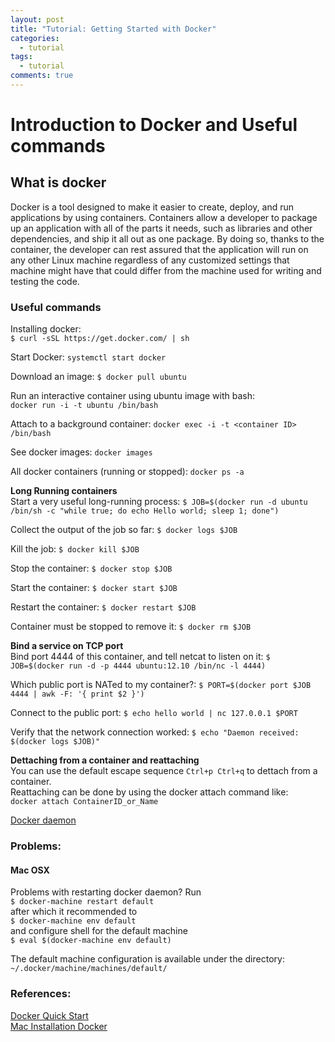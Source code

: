 ```yaml
---
layout: post
title: "Tutorial: Getting Started with Docker"
categories:
  - tutorial
tags:
  - tutorial
comments: true
---
```


# Introduction to Docker and Useful commands

## What is docker
Docker is a tool designed to make it easier to create, deploy, and run applications by using containers. Containers allow a developer to package up an application with all of the parts it needs, such as libraries and other dependencies, and ship it all out as one package. By doing so, thanks to the container, the developer can rest assured that the application will run on any other Linux machine regardless of any customized settings that machine might have that could differ from the machine used for writing and testing the code.


### Useful commands
Installing docker:  
`$ curl -sSL https://get.docker.com/ | sh`  

Start Docker:
`systemctl start docker`


Download an image:
`$ docker pull ubuntu`

Run an interactive container using ubuntu image with bash:  
`docker run -i -t ubuntu /bin/bash`

Attach to a background container:
`docker exec -i -t <container ID> /bin/bash`

See docker images:
`docker images`

All docker containers (running or stopped):
`docker ps -a`

**Long Running containers**  
Start a very useful long-running process:
`$ JOB=$(docker run -d ubuntu /bin/sh -c "while true; do echo Hello world; sleep 1; done")`

Collect the output of the job so far:
`$ docker logs $JOB`

Kill the job:
`$ docker kill $JOB`

Stop the container:
`$ docker stop $JOB`

Start the container:
`$ docker start $JOB`

Restart the container:
`$ docker restart $JOB`

Container must be stopped to remove it:
`$ docker rm $JOB`

**Bind a service on TCP port**  
Bind port 4444 of this container, and tell netcat to listen on it:
`$ JOB=$(docker run -d -p 4444 ubuntu:12.10 /bin/nc -l 4444)`

Which public port is NATed to my container?:
`$ PORT=$(docker port $JOB 4444 | awk -F: '{ print $2 }')`

Connect to the public port:
`$ echo hello world | nc 127.0.0.1 $PORT`

Verify that the network connection worked:
`$ echo "Daemon received: $(docker logs $JOB)"`

**Dettaching from a container and reattaching**  
You can use the default escape sequence `Ctrl+p Ctrl+q` to dettach from a container.   
Reattaching can be done by using the docker attach command like:  
`docker attach ContainerID_or_Name`

[Docker daemon](https://docs.docker.com/engine/reference/commandline/daemon/)

### Problems:
#### Mac OSX
Problems with restarting docker daemon?
Run  
`$ docker-machine restart default`  
after which it recommended to  
`$ docker-machine env default`  
and  configure shell for the default machine  
`$ eval $(docker-machine env default)`  

The default machine configuration is available under the directory:
`~/.docker/machine/machines/default/`

### References:
[Docker Quick Start](https://docs.docker.com/engine/quickstart/)  
[Mac Installation Docker](https://docs.docker.com/v1.8/installation/mac/)
